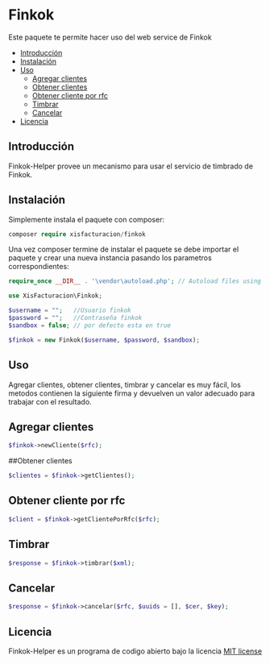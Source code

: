 # Finkok
Este paquete te permite hacer uso del web service de Finkok

- [Introducción](#introduccion)
- [Instalación](#instalacion)
- [Uso](#uso)
  - [Agregar clientes](#agregar-clientes)
  - [Obtener clientes](#obtener-clientes)
  - [Obtener cliente por rfc](#obtener-cliente-por-rfc)
  - [Timbrar](#timbrar)
  - [Cancelar](#cancelar)
- [Licencia](#licencia)


## Introducción
Finkok-Helper provee un mecanismo para usar el servicio de timbrado de Finkok.

## Instalación
Simplemente instala el paquete con composer:

```php
composer require xisfacturacion/finkok
```
Una vez composer termine de instalar el paquete se debe importar el paquete y crear una nueva instancia pasando los parametros correspondientes:

```php
require_once __DIR__ . '\vendor\autoload.php'; // Autoload files using Composer autoload

use XisFacturacion\Finkok;

$username = "";   //Usuario finkok
$password = "";   //Contraseña finkok
$sandbox = false; // por defecto esta en true

$finkok = new Finkok($username, $password, $sandbox);
```

## Uso
Agregar clientes, obtener clientes, timbrar y cancelar es muy fácil, los metodos contienen la siguiente firma y devuelven un valor adecuado para trabajar con el resultado.

## Agregar clientes
```php
$finkok->newCliente($rfc);
```

##Obtener clientes
```php
$clientes = $finkok->getClientes();
```

## Obtener cliente por rfc
```php
$client = $finkok->getClientePorRfc($rfc);
```

## Timbrar
```php
$response = $finkok->timbrar($xml);
```

## Cancelar
```php
$response = $finkok->cancelar($rfc, $uuids = [], $cer, $key);
```

## Licencia

Finkok-Helper es un programa de codigo abierto bajo la licencia [MIT license](http://opensource.org/licenses/MIT)
